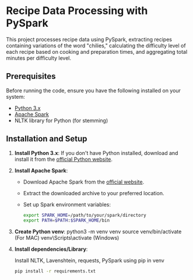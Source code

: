 # Recipe Data Processing with PySpark

This project processes recipe data using PySpark, extracting recipes containing variations of the word "chilies," calculating the difficulty level of each recipe based on cooking and preparation times, and aggregating total minutes per difficulty level.

## Prerequisites

Before running the code, ensure you have the following installed on your system:

- [Python 3.x](https://www.python.org/)
- [Apache Spark](https://spark.apache.org/downloads.html)
- NLTK library for Python (for stemming)

## Installation and Setup

1. **Install Python 3.x**: If you don't have Python installed, download and install it from the [official Python website](https://www.python.org/).

2. **Install Apache Spark**:
   
   - Download Apache Spark from the [official website](https://spark.apache.org/downloads.html).
   - Extract the downloaded archive to your preferred location.
   - Set up Spark environment variables:

     ```bash
     export SPARK_HOME=/path/to/your/spark/directory
     export PATH=$PATH:$SPARK_HOME/bin
     ```

3. **Create Python venv**:
   python3 -m venv venv
   source venv/bin/activate (For MAC)
   venv\Scripts\activate (Windows)


4. **Install dependencies/Library**:

   Install NLTK, Lavenshtein, requests, PySpark using pip in venv

   ```bash
   pip install -r requirements.txt

